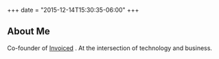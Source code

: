 +++
date = "2015-12-14T15:30:35-06:00"
+++

## About Me
Co-founder of <a href="https://invoiced.com">Invoiced</a> .  At the intersection of technology and business. 